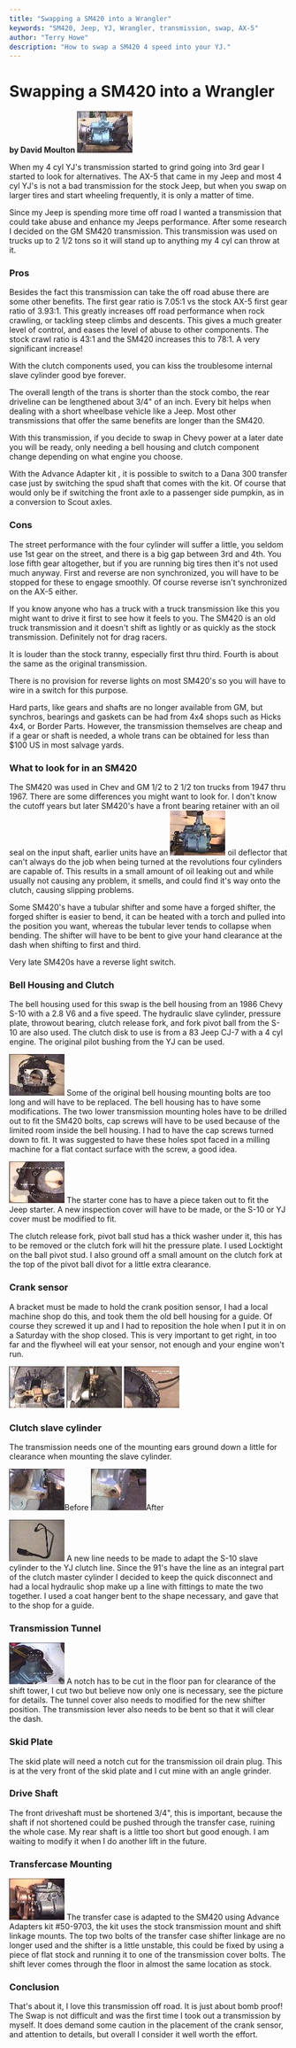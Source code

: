 ```yaml
---
title: "Swapping a SM420 into a Wrangler"
keywords: "SM420, Jeep, YJ, Wrangler, transmission, swap, AX-5"
author: "Terry Howe"
description: "How to swap a SM420 4 speed into your YJ."
---
```

# Swapping a SM420 into a Wrangler

**by David Moulton** [![Transfer case adapter, transmission, bell housing](../../../img/transmission/upgrades/sm420yj/trans20_.jpg)](../../../img/transmission/upgrades/sm420yj/trans20.jpg)

When my 4 cyl YJ's transmission started to grind going into 3rd gear I started to look for alternatives. The AX-5 that came in my Jeep and most 4 cyl YJ's is not a bad transmission for the stock Jeep, but when you swap on larger tires and start wheeling frequently, it is only a matter of time.

Since my Jeep is spending more time off road I wanted a transmission that could take abuse and enhance my Jeeps performance. After some research I decided on the GM SM420 transmission. This transmission was used on trucks up to 2 1/2 tons so it will stand up to anything my 4 cyl can throw at it.

### Pros

Besides the fact this transmission can take the off road abuse there are some other benefits. The first gear ratio is 7.05:1 vs the stock AX-5 first gear ratio of 3.93:1. This greatly increases off road performance when rock crawling, or tackling steep climbs and descents. This gives a much greater level of control, and eases the level of abuse to other components. The stock crawl ratio is 43:1 and the SM420 increases this to 78:1. A very significant increase!

With the clutch components used, you can kiss the troublesome internal slave cylinder good bye forever.

The overall length of the trans is shorter than the stock combo, the rear driveline can be lengthened about 3/4" of an inch. Every bit helps when dealing with a short wheelbase vehicle like a Jeep. Most other transmissions that offer the same benefits are longer than the SM420.

With this transmission, if you decide to swap in Chevy power at a later date you will be ready, only needing a bell housing and clutch component change depending on what engine you choose.

With the Advance Adapter kit , it is possible to switch to a Dana 300 transfer case just by switching the spud shaft that comes with the kit. Of course that would only be if switching the front axle to a passenger side pumpkin, as in a conversion to Scout axles.

### Cons

The street performance with the four cylinder will suffer a little, you seldom use 1st gear on the street, and there is a big gap between 3rd and 4th. You lose fifth gear altogether, but if you are running big tires then it's not used much anyway. First and reverse are non synchronized, you will have to be stopped for these to engage smoothly. Of course reverse isn't synchronized on the AX-5 either.

If you know anyone who has a truck with a truck transmission like this you might want to drive it first to see how it feels to you. The SM420 is an old truck transmission and it doesn't shift as lightly or as quickly as the stock transmission. Definitely not for drag racers.

It is louder than the stock tranny, especially first thru third. Fourth is about the same as the original transmission.

There is no provision for reverse lights on most SM420's so you will have to wire in a switch for this purpose.

Hard parts, like gears and shafts are no longer available from GM, but synchros, bearings and gaskets can be had from 4x4 shops such as Hicks 4x4, or Border Parts. However, the transmission themselves are cheap and if a gear or shaft is needed, a whole trans can be obtained for less than $100 US in most salvage yards.

### What to look for in an SM420

The SM420 was used in Chev and GM 1/2 to 2 1/2 ton trucks from 1947 thru 1967. There are some differences you might want to look for. I don't know the cutoff years but later SM420's have a front bearing retainer with an oil seal on the input shaft, earlier units have an [![SM420](../../../img/transmission/upgrades/sm420/4205_.jpg)](../../../img/transmission/upgrades/sm420/4205.jpg) oil deflector that can't always do the job when being turned at the revolutions four cylinders are capable of. This results in a small amount of oil leaking out and while usually not causing any problem, it smells, and could find it's way onto the clutch, causing slipping problems.

Some SM420's have a tubular shifter and some have a forged shifter, the forged shifter is easier to bend, it can be heated with a torch and pulled into the position you want, whereas the tubular lever tends to collapse when bending. The shifter will have to be bent to give your hand clearance at the dash when shifting to first and third.

Very late SM420s have a reverse light switch.

### Bell Housing and Clutch

The bell housing used for this swap is the bell housing from an 1986 Chevy S-10 with a 2.8 V6 and a five speed. The hydraulic slave cylinder, pressure plate, throwout bearing, clutch release fork, and fork pivot ball from the S-10 are also used. The clutch disk to use is from a 83 Jeep CJ-7 with a 4 cyl engine. The original pilot bushing from the YJ can be used.

[![Bell housing](../../../img/transmission/upgrades/sm420yj/trans28_.jpg)](../../../img/transmission/upgrades/sm420yj/trans28.jpg) Some of the original bell housing mounting bolts are too long and will have to be replaced. The bell housing has to have some modifications. The two lower transmission mounting holes have to be drilled out to fit the SM420 bolts, cap screws will have to be used because of the limited room inside the bell housing. I had to have the cap screws turned down to fit. It was suggested to have these holes spot faced in a milling machine for a flat contact surface with the screw, a good idea.

[![Bell housing mods](../../../img/transmission/upgrades/sm420yj/trans35_.jpg)](../../../img/transmission/upgrades/sm420yj/trans35.jpg) The starter cone has to have a piece taken out to fit the Jeep starter. A new inspection cover will have to be made, or the S-10 or YJ cover must be modified to fit.

The clutch release fork, pivot ball stud has a thick washer under it, this has to be removed or the clutch fork will hit the pressure plate. I used Locktight on the ball pivot stud. I also ground off a small amount on the clutch fork at the top of the pivot ball divot for a little extra clearance.

### Crank sensor

A bracket must be made to hold the crank position sensor, I had a local machine shop do this, and took them the old bell housing for a guide. Of course they screwed it up and I had to reposition the hole when I put it in on a Saturday with the shop closed. This is very important to get right, in too far and the flywheel will eat your sensor, not enough and your engine won't run.

[![Crank position sensor](../../../img/transmission/upgrades/sm420yj/trans25_.jpg)](../../../img/transmission/upgrades/sm420yj/trans25.jpg) [![Crank position sensor](../../../img/transmission/upgrades/sm420yj/trans30_.jpg)](../../../img/transmission/upgrades/sm420yj/trans30.jpg) [![Crank position sensor](../../../img/transmission/upgrades/sm420yj/trans34_.jpg)](../../../img/transmission/upgrades/sm420yj/trans34.jpg)

### Clutch slave cylinder

The transmission needs one of the mounting ears ground down a little for clearance when mounting the slave cylinder.

[![SM420 ear](../../../img/transmission/upgrades/sm420yj/trans24_.jpg)](../../../img/transmission/upgrades/sm420yj/trans24.jpg)Before [![SM420 ear modified](../../../img/transmission/upgrades/sm420yj/trans23_.jpg)](../../../img/transmission/upgrades/sm420yj/trans23.jpg)After

[![Slave cylinder line](../../../img/transmission/upgrades/sm420yj/trans7_.jpg)](../../../img/transmission/upgrades/sm420yj/trans7.jpg) A new line needs to be made to adapt the S-10 slave cylinder to the YJ clutch line. Since the 91's have the line as an integral part of the clutch master cylinder I decided to keep the quick disconnect and had a local hydraulic shop make up a line with fittings to mate the two together. I used a coat hanger bent to the shape necessary, and gave that to the shop for a guide.

### Transmission Tunnel

[![Tunnel trimming](../../../img/transmission/upgrades/sm420yj/trans9_.jpg)](../../../img/transmission/upgrades/sm420yj/trans9.jpg) A notch has to be cut in the floor pan for clearance of the shift tower, I cut two but believe now only one is necessary, see the picture for details. The tunnel cover also needs to modified for the new shifter position. The transmission lever also needs to be bent so that it will clear the dash.

### Skid Plate

The skid plate will need a notch cut for the transmission oil drain plug. This is at the very front of the skid plate and I cut mine with an angle grinder.

### Drive Shaft

The front driveshaft must be shortened 3/4", this is important, because the shaft if not shortened could be pushed through the transfer case, ruining the whole case. My rear shaft is a little too short but good enough. I am waiting to modify it when I do another lift in the future.

### Transfercase Mounting

[![Transfer case adapter](../../../img/transmission/upgrades/sm420yj/trans37_.jpg)](../../../img/transmission/upgrades/sm420yj/trans37.jpg) The transfer case is adapted to the SM420 using Advance Adapters kit #50-9703, the kit uses the stock transmission mount and shift linkage mounts. The top two bolts of the transfer case shifter linkage are no longer used and the shifter is a little unstable, this could be fixed by using a piece of flat stock and running it to one of the transmission cover bolts. The shift lever comes through the floor in almost the same location as stock.

### Conclusion

That's about it, I love this transmission off road. It is just about bomb proof! The Swap is not difficult and was the first time I took out a transmission by myself. It does demand some caution in the placement of the crank sensor, and attention to details, but overall I consider it well worth the effort.